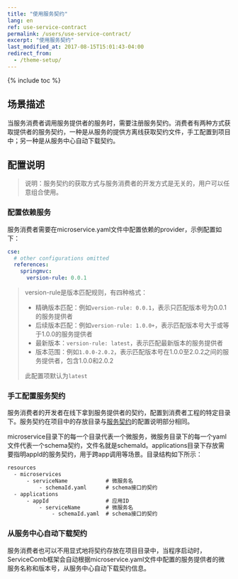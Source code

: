 ```yaml
---
title: "使用服务契约"
lang: en
ref: use-service-contract
permalink: /users/use-service-contract/
excerpt: "使用服务契约"
last_modified_at: 2017-08-15T15:01:43-04:00
redirect_from:
  - /theme-setup/
---
```


{% include toc %}
## 场景描述

当服务消费者调用服务提供者的服务时，需要注册服务契约。消费者有两种方式获取提供者的服务契约，一种是从服务的提供方离线获取契约文件，手工配置到项目中；另一种是从服务中心自动下载契约。

## 配置说明

> 说明：服务契约的获取方式与服务消费者的开发方式是无关的，用户可以任意组合使用。

### 配置依赖服务

服务消费者需要在microservice.yaml文件中配置依赖的provider，示例配置如下：

```yaml
cse:
  # other configurations omitted
  references:
    springmvc:
      version-rule: 0.0.1
```

> version-rule是版本匹配规则，有四种格式：
>
> * 精确版本匹配：例如`version-rule: 0.0.1`，表示只匹配版本号为0.0.1的服务提供者
> * 后续版本匹配：例如`version-rule: 1.0.0+`，表示匹配版本号大于或等于1.0.0的服务提供者
> * 最新版本：`version-rule: latest`，表示匹配最新版本的服务提供者
> * 版本范围：例如`1.0.0-2.0.2`，表示匹配版本号在1.0.0至2.0.2之间的服务提供者，包含1.0.0和2.0.2
>
> 此配置项默认为`latest`

### 手工配置服务契约

服务消费者的开发者在线下拿到服务提供者的契约，配置到消费者工程的特定目录下。服务契约在项目中的存放目录与[服务契约](/users/service-contract/)的配置说明部分相同。

microservice目录下的每一个目录代表一个微服务，微服务目录下的每一个yaml文件代表一个schema契约，文件名就是schemaId。applications目录下存放需要指明appId的服务契约，用于跨app调用等场景。目录结构如下所示：
```txt
resources
  - microservices
      - serviceName            # 微服务名
          - schemaId.yaml      # schema接口的契约
  - applications
      - appId                  # 应用ID
          - serviceName        # 微服务名
              - schemaId.yaml  # schema接口的契约
```

### 从服务中心自动下载契约

服务消费者也可以不用显式地将契约存放在项目目录中，当程序启动时，ServiceComb框架会自动根据microservice.yaml文件中配置的服务提供者的微服务名称和版本号，从服务中心自动下载契约信息。
